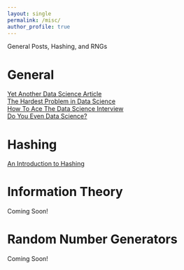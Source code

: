 ```yaml
---
layout: single
permalink: /misc/
author_profile: true
---
```


General Posts, Hashing, and RNGs

# General
[Yet Another Data Science Article](https://dziganto.github.io/data%20science/satire/Yet-Another-Data-Science-Article/)  
[The Hardest Problem in Data Science](https://dziganto.github.io/data%20science/The-Hardest-Problem-In-Data-Science/)   
[How To Ace The Data Science Interview](https://dziganto.github.io/data%20science/interview/How-To-Ace-The-Data-Science-Interview/)  
[Do You Even Data Science?](https://dziganto.github.io/data%20science/Do-You-Even-Data-Science/)

# Hashing
[An Introduction to Hashing](https://dziganto.github.io/computer%20science/data%20science/hashing/machine%20learning/python/Introduction-to-Hashing/)

# Information Theory
Coming Soon!

# Random Number Generators
Coming Soon!
